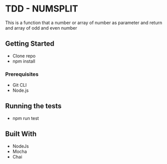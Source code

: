 # TDD - NUMSPLIT

This is a function that a number or array of number as parameter and return and array of odd and even number

## Getting Started

* Clone repo
* npm install

### Prerequisites

* Git CLI
* Node.js




## Running the tests

* npm run test


## Built With

* NodeJs
* Mocha
* Chai
